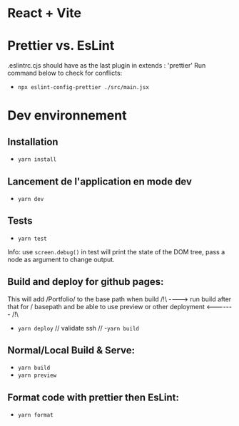 # React + Vite

# Prettier vs. EsLint

.eslintrc.cjs should have as the last plugin in extends : 'prettier'
Run command below to check for conflicts:

- `npx eslint-config-prettier ./src/main.jsx`

# Dev environnement

## Installation

- `yarn install`

## Lancement de l'application en mode dev

- `yarn dev`

## Tests

- `yarn test`

Info: use `screen.debug()` in test will print the state of the DOM tree, pass a node as argument to change output.

## Build and deploy for github pages:

This will add /Portfolio/ to the base path when build
/!\ ----> run build after that for / basepath and be able to use preview or other deployment <------- /!\

- `yarn deploy` // validate ssh // -`yarn build`

## Normal/Local Build & Serve:

- `yarn build`
- `yarn preview`

## Format code with prettier then EsLint:

- `yarn format`

